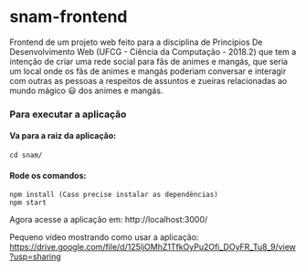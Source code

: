 # snam-frontend
Frontend de um projeto web feito para a disciplina de Principios De Desenvolvimento Web (UFCG - Ciência da Computação - 2018.2) que tem a intenção de criar uma rede social para fãs de animes e mangás, que seria um local onde os fãs de animes e mangás poderiam conversar e interagir com outras as pessoas a respeitos de assuntos e zueiras relacionadas ao mundo mágico :smiley: dos animes e mangás.

### Para executar a aplicação

#### Va para a raiz da aplicação:
```
cd snam/
```
#### Rode os comandos:
```
npm install (Caso precise instalar as dependências)
npm start
```
Agora acesse a aplicação em: http://localhost:3000/

Pequeno vídeo mostrando como usar a aplicação: https://drive.google.com/file/d/125ljOMhZ1TfkOyPu2Ofi_DOyFR_Tu8_9/view?usp=sharing
